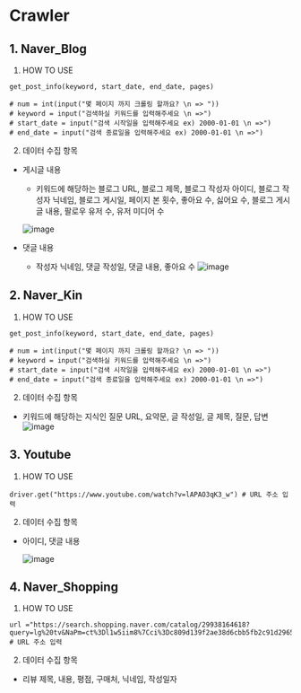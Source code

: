 # Crawler

## 1. Naver_Blog

1. HOW TO USE
```
get_post_info(keyword, start_date, end_date, pages)

# num = int(input("몇 페이지 까지 크롤링 할까요? \n => "))
# keyword = input("검색하실 키워드를 입력해주세요 \n =>")
# start_date = input("검색 시작일을 입력해주세요 ex) 2000-01-01 \n =>")
# end_date = input("검색 종료일을 입력해주세요 ex) 2000-01-01 \n =>")

```

2. 데이터 수집 항목 

* 게시글 내용
  * 키워드에 해당하는 블로그 URL, 블로그 제목, 블로그 작성자 아이디, 블로그 작성자 닉네임, 블로그 게시일, 페이지 본 횟수, 좋아요 수, 싫어요 수, 블로그 게시글 내용, 팔로우 유저 수, 유저 미디어 수 

  ![image](https://user-images.githubusercontent.com/77731783/153236100-7fa4e4cd-ba35-40d4-8576-d6aa295772b3.png)

 
* 댓글 내용
  * 작성자 닉네임, 댓글 작성일, 댓글 내용, 좋아요 수 
  ![image](https://user-images.githubusercontent.com/77731783/153235736-a2a1c053-5187-4985-9ad9-ef2ff4e6cda4.png)


## 2. Naver_Kin

1. HOW TO USE

```
get_post_info(keyword, start_date, end_date, pages)

# num = int(input("몇 페이지 까지 크롤링 할까요? \n => "))
# keyword = input("검색하실 키워드를 입력해주세요 \n =>")
# start_date = input("검색 시작일을 입력해주세요 ex) 2000-01-01 \n =>")
# end_date = input("검색 종료일을 입력해주세요 ex) 2000-01-01 \n =>")
```

2. 데이터 수집 항목

* 키워드에 해당하는 지식인 질문 URL, 요약문, 글 작성일, 글 제목, 질문, 답변 
  ![image](https://user-images.githubusercontent.com/77731783/153235931-2af0de31-a910-4800-92ab-0fc91f0a1494.png)


## 3. Youtube

1. HOW TO USE
```
driver.get("https://www.youtube.com/watch?v=lAPAO3qK3_w") # URL 주소 입력 
```

2. 데이터 수집 항목 

* 아이디, 댓글 내용

  ![image](https://user-images.githubusercontent.com/77731783/153235845-01e2f4d1-c6df-4cd7-b763-cee68a515c47.png)
  
  
## 4. Naver_Shopping

1. HOW TO USE
```
url ="https://search.shopping.naver.com/catalog/29938164618?query=lg%20tv&NaPm=ct%3Dl1w5iim8%7Cci%3Dc809d139f2ae38d6cbb5fb2c91d2965c9ec4fbf7%7Ctr%3Dslsl%7Csn%3D95694%7Chk%3Dbaa6d0cf44172f61736be61218f8cbfb1baf16fa" # URL 주소 입력 
```

2. 데이터 수집 항목 

* 리뷰 제목, 내용, 평점, 구매처, 닉네임, 작성일자
